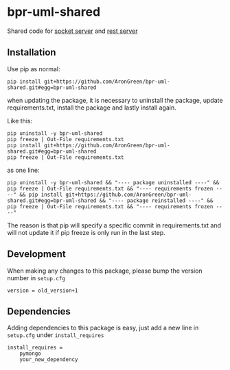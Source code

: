 # bpr-uml-shared

Shared code for [socket server](https://github.com/AronGreen/bpr-uml-socket-server) and [rest server](https://github.com/AronGreen/bpr-uml-rest-server)

## Installation

Use pip as normal:

`pip install git+https://github.com/AronGreen/bpr-uml-shared.git#egg=bpr-uml-shared`

when updating the package, it is necessary to uninstall the package, update requirements.txt, install the package and lastly install again.

Like this:

```
pip uninstall -y bpr-uml-shared
pip freeze | Out-File requirements.txt
pip install git+https://github.com/AronGreen/bpr-uml-shared.git#egg=bpr-uml-shared
pip freeze | Out-File requirements.txt
```
as one line: 
```
pip uninstall -y bpr-uml-shared && "---- package uninstalled ----" && pip freeze | Out-File requirements.txt && "---- requirements frozen ----" && pip install git+https://github.com/AronGreen/bpr-uml-shared.git#egg=bpr-uml-shared && "---- package reinstalled ----" && pip freeze | Out-File requirements.txt && "---- requirements frozen ----"
```

The reason is that pip will specify a specific commit in requirements.txt and will not update it if pip freeze is only run in the last step.


## Development

When making any changes to this package, please bump the version number in `setup.cfg`

```
version = old_version+1
```

## Dependencies

Adding dependencies to this package is easy, just add a new line in `setup.cfg` under `install_requires`

```
install_requires =
    pymongo
    your_new_dependency
```

